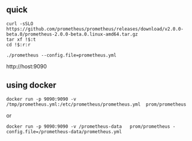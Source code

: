 
## quick

```
curl -sSLO https://github.com/prometheus/prometheus/releases/download/v2.0.0-beta.0/prometheus-2.0.0-beta.0.linux-amd64.tar.gz
tar xf !$:t
cd !$:r:r
```

```
./prometheus --config.file=prometheus.yml
```

http://host:9090

## using docker

```
docker run -p 9090:9090 -v /tmp/prometheus.yml:/etc/prometheus/prometheus.yml  prom/prometheus
```

or 
```
docker run -p 9090:9090 -v /prometheus-data   prom/prometheus -config.file=/prometheus-data/prometheus.yml
```
